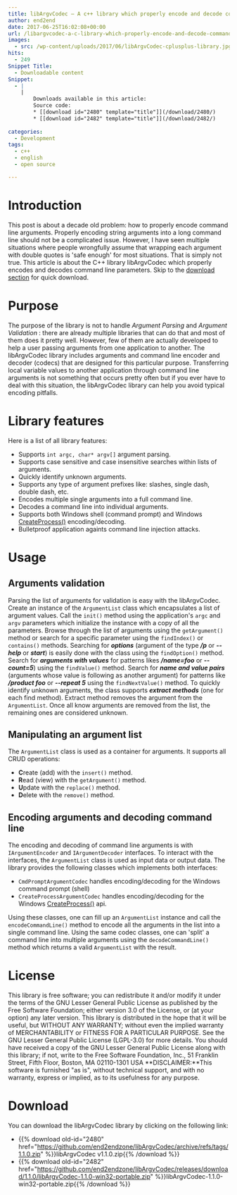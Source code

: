 ```yaml
---
title: libArgvCodec – A c++ library which properly encode and decode command line arguments
author: end2end
date: 2017-06-25T16:02:08+00:00
url: /libargvcodec-a-c-library-which-properly-encode-and-decode-command-line-arguments/
images:
  - src: /wp-content/uploads/2017/06/libArgvCodec-cplusplus-library.jpg
hits:
  - 249
Snippet Title:
  - Downloadable content
Snippet:
  - |
    |
        Downloads available in this article:
        Source code:
        * [[download id="2480" template="title"]](/download/2480/)
        * [[download id="2482" template="title"]](/download/2482/)
        
categories:
  - Development
tags:
  - c++
  - english
  - open source

---
```


# Introduction

This post is about a decade old problem: how to properly encode command line arguments. Properly encoding string arguments into a long command line should not be a complicated issue. However, I have seen multiple situations where people wrongfully assume that wrapping each argument with double quotes is 'safe enough' for most situations. That is simply not true. This article is about the C++ library libArgvCodec which properly encodes and decodes command line parameters. Skip to the [download section](#Download) for quick download.

# Purpose

The purpose of the library is not to handle *Argument Parsing* and *Argument Validation* : there are already multiple libraries that can do that and most of them does it pretty well. However, few of them are actually developed to help a user passing arguments from one application to another. The libArgvCodec library includes arguments and command line encoder and decoder (codecs) that are designed for this particular purpose. Transferring local variable values to another application through command line arguments is not something that occurs pretty often but if you ever have to deal with this situation, the libArgvCodec library can help you avoid typical encoding pitfalls.

# Library features

Here is a list of all library features:

- Supports `int argc, char* argv[]` argument parsing.
- Supports case sensitive and case insensitive searches within lists of arguments.
- Quickly identify unknown arguments.
- Supports any type of argument prefixes like: slashes, single dash, double dash, etc.
- Encodes multiple single arguments into a full command line.
- Decodes a command line into individual arguments.
- Supports both Windows shell (command prompt) and Windows [CreateProcess()](http://msdn.microsoft.com/en-us/library/windows/desktop/ms682425(v=vs.85).aspx) encoding/decoding.
- Bulletproof application againts command line injection attacks.

# Usage

## Arguments validation

Parsing the list of arguments for validation is easy with the libArgvCodec. Create an instance of the `ArgumentList` class which encapsulates a list of argument values. Call the `init()` method using the application's `argc` and `argv` parameters which initialize the instance with a copy of all the parameters. Browse through the list of arguments using the `getArgument()` method or search for a specific parameter using the `findIndex()` or `contains()` methods. Searching for ***options*** (argument of the type ***/p*** or ***--help*** or ***start***) is easily done with the class using the `findOption()` method. Search for ***arguments with values*** for patterns likes ***/name=foo*** or ***--count=5***) using the `findValue()` method. Search for ***name and value pairs*** (arguments whose value is following as another argument) for patterns like ***/product foo*** or ***--repeat 5*** using the `findNextValue()` method. To quickly identify unknown arguments, the class supports ***extract methods*** (one for each find method). Extract method removes the argument from the `ArgumentList`. Once all know arguments are removed from the list, the remaining ones are considered unknown.

## Manipulating an argument list

The `ArgumentList` class is used as a container for arguments. It supports all CRUD operations:

- **C**reate (add) with the `insert()` method.
- **R**ead (view) with the `getArgument()` method.
- **U**pdate with the `replace()` method.
- **D**elete with the `remove()` method.

## Encoding arguments and decoding command line

The encoding and decoding of command line arguments is with `IArgumentEncoder` and `IArgumentDecoder` interfaces. To interact with the interfaces, the `ArgumentList` class is used as input data or output data. The library provides the following classes which implements both interfaces:

- `CmdPromptArgumentCodec` handles encoding/decoding for the Windows command prompt (shell)
- `CreateProcessArgumentCodec` handles encoding/decoding for the Windows [CreateProcess()](http://msdn.microsoft.com/en-us/library/windows/desktop/ms682425(v=vs.85).aspx) api.

Using these classes, one can fill up an `ArgumentList` instance and call the `encodeCommandLine()` method to encode all the arguments in the list into a single command line. Using the same codec classes, one can 'split' a command line into multiple arguments using the `decodeCommandLine()` method which returns a valid `ArgumentList` with the result.

# License

This library is free software; you can redistribute it and/or modify it under the terms of the GNU Lesser General Public License as published by the Free Software Foundation; either version 3.0 of the License, or (at your option) any later version. This library is distributed in the hope that it will be useful, but WITHOUT ANY WARRANTY; without even the implied warranty of MERCHANTABILITY or FITNESS FOR A PARTICULAR PURPOSE. See the GNU Lesser General Public License (LGPL-3.0) for more details. You should have received a copy of the GNU Lesser General Public License along with this library; if not, write to the Free Software Foundation, Inc., 51 Franklin Street, Fifth Floor, Boston, MA 02110-1301 USA **DISCLAIMER:**This software is furnished "as is", without technical support, and with no warranty, express or implied, as to its usefulness for any purpose.

# Download

You can download the libArgvCodec library by clicking on the following link:

- {{% download old-id="2480" href="https://github.com/end2endzone/libArgvCodec/archive/refs/tags/1.1.0.zip" %}}libArgvCodec v1.1.0.zip{{% /download %}}
- {{% download old-id="2482" href="https://github.com/end2endzone/libArgvCodec/releases/download/1.1.0/libArgvCodec-1.1.0-win32-portable.zip" %}}libArgvCodec-1.1.0-win32-portable.zip{{% /download %}}
